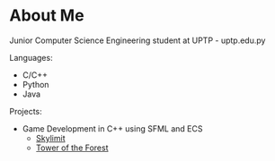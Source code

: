 # About Me

Junior Computer Science Engineering student at UPTP - uptp.edu.py

Languages:
  - C/C++
  - Python
  - Java

Projects:
  - Game Development in C++ using SFML and ECS
    - [Skylimit](https://github.com/pablolird/Skylimit)
    - [Tower of the Forest](https://github.com/pablolird/Tower-of-the-Forest)

<!---
cxn999/cxn999 is a ✨ special ✨ repository because its `README.md` (this file) appears on your GitHub profile.
You can click the Preview link to take a look at your changes.
--->
